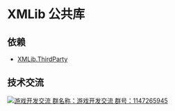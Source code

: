 # XMLib 公共库

## 依赖

- [XMLib.ThirdParty](https://github.com/PxGame/XMLib.ThirdParty)

## 技术交流

<a target="_blank" href="https://qm.qq.com/cgi-bin/qm/qr?k=GxcUh67h3QvklZYNcv_DN3p0xk5WTw_b&jump_from=webapi"><img border="0" src="https://pub.idqqimg.com/wpa/images/group.png" alt="游戏开发交流" title="游戏开发交流">
群名称：游戏开发交流
群号：1147265945
</a>